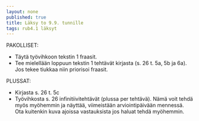 ```yaml
---
layout: none
published: true
title: Läksy to 9.9. tunnille
tags: rub4.1 läksyt
---
```

PAKOLLISET:

- Täytä työvihkoon tekstin 1 fraasit. 
- Tee mielellään loppuun tekstin 1 tehtävät kirjasta (s. 26 t. 5a, 5b ja 6a). Jos tekee tiukkaa niin priorisoi fraasit.

PLUSSAT:

- Kirjasta s. 26 t. 5c
- Työvihkosta s. 26 infinitiivitehtävät (plussa per tehtävä). Nämä voit tehdä myös myöhemmin ja näyttää, viimeistään arviointipäivään mennessä. Ota kuitenkin kuva ajoissa vastauksista jos haluat tehdä myöhemmin.

